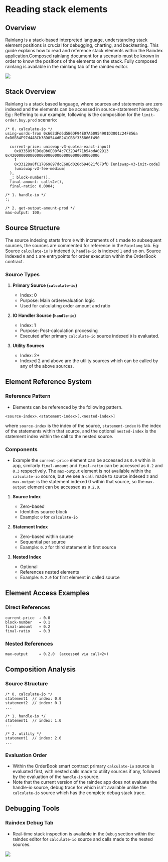 # Reading stack elements

## Overview
Rainlang is a stack-based interpreted language, understanding stack element positions is crucial for debugging, charting, and backtesting. This guide explains how to read and reference stack elements within the Raindex application.Composed rainlang document for a scenario must be known in order to know the positions of the elements on the stack. Fully composed rainlang is available in the rainlang tab of the raindex editor.

<img src="/img/raindex/raindex_rainlang_tab.png" />

## Stack Overview
Rainlang is a stack based language, where sources and statements are zero indexed and the elements can be accessed in source-statement hierarchy.
Eg : Reffering to our example, following is the composition for the `limit-order.buy.prod` scenario: 
```
/* 0. calculate-io */ 
using-words-from 0x662dFd6d5B6DF94E07A60954901D3001c24F856a 0xD6B34F97d4A8Cb38D0544dB241CB3f335866f490
  
  current-price: uniswap-v3-quotea-exact-input(
    0x833589fCD6eDb6E08f4c7C32D4f71b54bdA02913 0x4200000000000000000000000000000000000006 
    1
    0x33128a8fC17869897dcE68Ed026d694621f6FDfD [uniswap-v3-init-code]
    [uniswap-v3-fee-medium]
  ),
  _: block-number(),
  final-amount: call<2>(),
  final-ratio: 0.0004;

/* 1. handle-io */ 
:;

/* 2. get-output-amount-prod */ 
max-output: 100;
```
## Source Structure
The source indexing starts from `0` with increments of `1` made to subsequent sources, the sources are commented for reference in the `Rainlang` tab. Eg: Source `calculate-io` is indexed `0`, `handle-io` is indexed `1` and so on. Source Indexed `0` and `1` are entrypoints for order execution within the OrderBook contract.

### Source Types
1. **Primary Source (`calculate-io`)**
   - Index: 0
   - Purpose: Main orderevaluation logic
   - Used for calculating order amount and ratio

2. **IO Handler Source (`handle-io`)**
   - Index: 1
   - Purpose: Post-calculation processing
   - Executed after primary `calculate-io` source indexed `0` is evaluated.

3. **Utility Sources**
   - Index: 2+
   - Indexed 2 and above are the utility sources which can be called by any of the above sources.

## Element Reference System

### Reference Pattern
- Elements can be referenced by the following pattern. 
```
<source-index>.<statement-index>[.<nested-index>]

```
where `source-index` is the index of the source, `statement-index` is the index of the statements within that source,
and the optional `nested-index` is the statement index within the call to the nested source.

### Components
- Example the `current-price` element can be accessed as `0.0` within in app, similarly `final-amount` and `final-ratio` can be accessed as `0.2` and `0.3` respectively. The `max-output` element is not available within the `calculate-io` source, but we see a `call` made to source indexed `2` and `max-output` is the statement indexed 0 within that source, so the `max-output` element can be accessed as `0.2.0`.
1. **Source Index**
   - Zero-based
   - Identifies source block
   - Example: `0` for `calculate-io`

2. **Statement Index**
   - Zero-based within source
   - Sequential per source
   - Example: `0.2` for third statement in first source

3. **Nested Index**
   - Optional
   - References nested elements
   - Example: `0.2.0` for first element in called source


## Element Access Examples

### Direct References
```plaintext
current-price  → 0.0
block-number   → 0.1
final-amount   → 0.2
final-ratio    → 0.3
```

### Nested References
```plaintext
max-output     → 0.2.0  (accessed via call<2>)
```

## Composition Analysis

### Source Structure
```rainlang
/* 0. calculate-io */
statement1  // index: 0.0
statement2  // index: 0.1
...

/* 1. handle-io */
statement1  // index: 1.0
...

/* 2. utility */
statement1  // index: 2.0
...
```

### Evaluation Order
- Within the OrderBook smart contract primary `calculate-io` source is evaluated first, with nested calls made to utility sources if any, followed by the evaluation of the `handle-io` source.
- Note that the current version of the raindex app does not evaluate the handle-io source, debug trace for which isn't available unlike the `calculate-io` source which has the complete debug stack trace.

## Debugging Tools

### Raindex Debug Tab
- Real-time stack inspection is available in the `Debug` section within the raindex editor for `calculate-io` source and calls made to the nested sources.

<img src="/img/raindex/raindex_debug_tab.png" />


